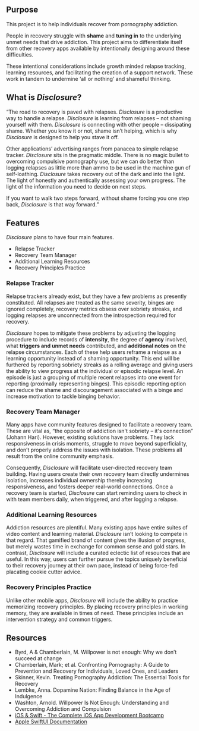## Purpose
This project is to help individuals recover from pornography addiction.

People in recovery struggle with **shame** and **tuning in** to the underlying unmet needs that drive addiction. This project aims to differentiate itself from other recovery apps available by intentionally designing around these difficulties.

These intentional considerations include growth minded relapse tracking, learning resources, and facilitating the creation of a support network. These work in tandem to undermine ‘all or nothing’ and shameful thinking.

## What is *Disclosure*?
“The road to recovery is paved with relapses. *Disclosure* is a productive way to handle a relapse. *Disclosure* is learning from relapses – not shaming yourself with them. *Disclosure* is connecting with other people – dissipating shame. Whether you know it or not, shame isn’t helping, which is why *Disclosure* is designed to help you stave it off.

Other applications’ advertising ranges from panacea to simple relapse tracker. *Disclosure* sits in the pragmatic middle. There is no magic bullet to overcoming compulsive pornography use, but we can do better than logging relapses as little more than ammo to be used in the machine gun of self-loathing. *Disclosure* takes recovery out of the dark and into the light. The light of honestly and authentically assessing your own progress. The light of the information you need to decide on next steps.

If you want to walk two steps forward, without shame forcing you one step back, *Disclosure* is that way forward.”

## Features
_Disclosure_ plans to have four main features.
- Relapse Tracker
- Recovery Team Manager
- Additional Learning Resources
- Recovery Principles Practice

### Relapse Tracker
Relapse trackers already exist, but they have a few problems as presently constituted. All relapses are treated as the same severity, binges are ignored completely, recovery metrics obsess over sobriety streaks, and logging relapses are unconnected from the introspection required for recovery.

_Disclosure_ hopes to mitigate these problems by adjusting the logging procedure to include records of **intensity**, the degree of **agency** involved, what **triggers and unmet needs** contributed, and **additional notes** on the relapse circumstances. Each of these help users reframe a relapse as a learning opportunity instead of a shaming opportunity. This end will be furthered by reporting sobriety streaks as a rolling average and giving users the ability to view progress at the individual or episodic relapse level. An episode is just a grouping of multiple recent relapses into one event for reporting (proximally representing binges). This episodic reporting option can reduce the shame and discouragement associated with a binge and increase motivation to tackle binging behavior.

### Recovery Team Manager
Many apps have community features designed to facilitate a recovery team. These are vital as, “the opposite of addiction isn't sobriety – it's connection” (Johann Hari). However, existing solutions have problems. They lack responsiveness in crisis moments, struggle to move beyond superficiality, and don’t properly address the issues with isolation. These problems all result from the online community emphasis.

Consequently, _Disclosure_ will facilitate user-directed recovery team building. Having users create their own recovery team directly undermines isolation, increases individual ownership thereby increasing responsiveness, and fosters deeper real-world connections. Once a recovery team is started, _Disclosure_ can start reminding users to check in with team members daily, when triggered, and after logging a relapse.

### Additional Learning Resources
Addiction resources are plentiful. Many existing apps have entire suites of video content and learning material. _Disclosure_ isn’t looking to compete in that regard. That gamified brand of content gives the illusion of progress, but merely wastes time in exchange for common sense and gold stars. In contrast, _Disclosure_ will include a curated eclectic list of resources that are useful. In this way, users can further pursue the topics uniquely beneficial to their recovery journey at their own pace, instead of being force-fed placating cookie cutter advice.

### Recovery Principles Practice
Unlike other mobile apps, _Disclosure_ will include the ability to practice memorizing recovery principles. By placing recovery principles in working memory, they are available in times of need. These principles include an intervention strategy and common triggers.

## Resources
- Byrd, A & Chamberlain, M. Willpower is not enough: Why we don’t succeed at change
- Chamberlain, Mark; et al. Confronting Pornography: A Guide to Prevention and
Recovery for Individuals, Loved Ones, and Leaders
- Skinner, Kevin. Treating Pornography Addiction: The Essential Tools for Recovery
- Lembke, Anna. Dopamine Nation: Finding Balance in the Age of Indulgence
- Washton, Arnold. Willpower Is Not Enough: Understanding and Overcoming Addiction
and Compulsion
- [iOS & Swift - The Complete iOS App Development Bootcamp](https://www.udemy.com/course/ios-13-app-development-bootcamp/)
- [Apple SwiftUI Documentation](https://developer.apple.com/documentation/SwiftUI)

